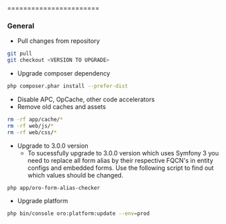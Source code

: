 =======================

### General

  * Pull changes from repository
```bash
git pull
git checkout <VERSION TO UPGRADE>
```
  * Upgrade composer dependency
```bash
php composer.phar install --prefer-dist
```
  * Disable APC, OpCache, other code accelerators
  * Remove old caches and assets
```bash
rm -rf app/cache/*
rm -rf web/js/*
rm -rf web/css/*
```
  * Upgrade to 3.0.0 version
    * To sucessfully upgrade to 3.0.0 version which uses Symfony 3 you need to replace all form alias by their respective FQCN's in entity configs and embedded forms. Use the following script to find out which values should be changed.
```bash
php app/oro-form-alias-checker
```

  * Upgrade platform
```bash
php bin/console oro:platform:update --env=prod

  